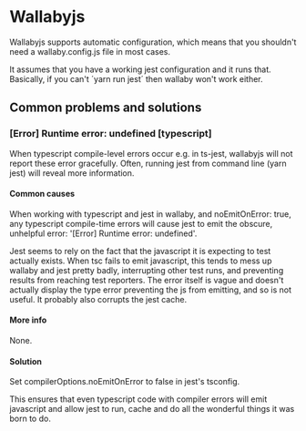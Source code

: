 # Wallabyjs

Wallabyjs supports automatic configuration, which means that you shouldn't need a wallaby.config.js file in most cases.

It assumes that you have a working jest configuration and it runs that. Basically, if you can't ´yarn run jest´ then wallaby won't work either.

## Common problems and solutions

### [Error] Runtime error: undefined [typescript]
When typescript compile-level errors occur e.g. in ts-jest, wallabyjs will not report these error gracefully.
Often, running jest from command line (yarn jest) will reveal more information.

#### Common causes
When working with typescript and jest in wallaby, and noEmitOnError: true, any typescript compile-time errors will cause jest to
emit the obscure, unhelpful error: '[Error] Runtime error: undefined'.

Jest seems to rely on the fact that the javascript it is expecting to test actually exists.
When tsc fails to emit javascript, this tends to mess up wallaby and jest pretty badly, interrupting other test runs, 
and preventing results from reaching test reporters. The error itself is vague and doesn't actually display the type error
preventing the js from emitting, and so is not useful. It probably also corrupts the jest cache.

#### More info
None.

#### Solution
Set compilerOptions.noEmitOnError to false in jest's tsconfig.

This ensures that even typescript code with compiler errors will emit javascript and allow jest to run, cache and do all the wonderful
things it was born to do.
